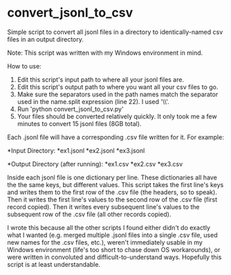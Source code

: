 # convert_jsonl_to_csv
Simple script to convert all jsonl files in a directory to identically-named csv files in an output directory.

Note: This script was written with my Windows environment in mind.

How to use:
1) Edit this script's input path to where all your jsonl files are.
2) Edit this script's output path to where you want all your csv files to go.
3) Make sure the separators used in the path names match the separator used in the name.split expression (line 22). I used '\\\\'.
4) Run 'python convert_jsonl_to_csv.py'
5) Your files should be converted relatively quickly. It only took me a few minutes to convert 15 jsonl files (8GB total).


Each .jsonl file will have a corresponding .csv file written for it. For example:

*Input Directory:
    *ex1.jsonl
    *ex2.jsonl
    *ex3.jsonl

*Output Directory (after running):
    *ex1.csv
    *ex2.csv
    *ex3.csv

    
Inside each jsonl file is one dictionary per line. These dictionaries all have the the same keys, but different values.
This script takes the first line's keys and writes them to the first row of the .csv file (the headers, so to speak).
Then it writes the first line's values to the second row of the .csv file (first record copied).
Then it writes every subsequent line's values to the subsequent row of the .csv file (all other records copied).
 
 
I wrote this because all the other scripts I found either didn't do exactly what I wanted (e.g. merged multiple .jsonl files into a single .csv file, used new names for the .csv files, etc.), weren't immediately usable in my Windows environment (life's too short to chase down OS workarounds), or were written in convoluted and difficult-to-understand ways. Hopefully this script is at least understandable.
